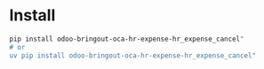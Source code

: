 # Install

```bash
pip install odoo-bringout-oca-hr-expense-hr_expense_cancel"
# or
uv pip install odoo-bringout-oca-hr-expense-hr_expense_cancel"
```
